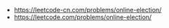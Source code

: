 - https://leetcode-cn.com/problems/online-election/
- https://leetcode.com/problems/online-election/
